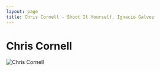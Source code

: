 ```yaml
---
layout: page
title: Chris Cornell - Shoot It Yourself, Ignacio Galvez
---
```


# Chris Cornell

![Chris Cornell](http://assets.farmhouse.co/publishing/1-shoot-it-yourself/images/chris-cornell-1.jpg)
